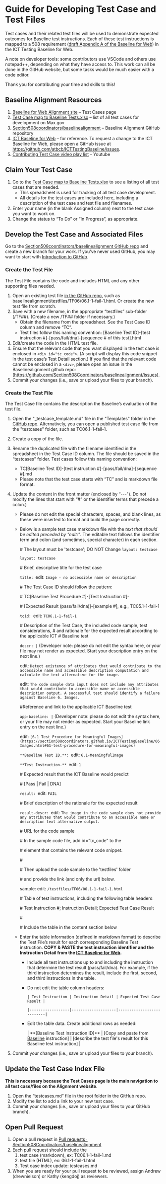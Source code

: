 # Guide for Developing Test Case and Test Files
Test cases and their related test files will be used to demonstrate expected outcomes for Baseline test instructions.  Each of these test instructions is mapped to a 508 requirement ([draft Appendix A of the Baseline for Web](https://federalist-78ccea55-7a06-447c-aabf-bd620b207b74.app.cloud.gov/preview/atbcb/icttestingbaseline/nextupdateafter301/AppendixA/)) in the ICT Testing Baseline for Web. 

A note on developer tools: some contributors use VSCode and others use notepad++, depending on what they have access to. This work can all be done in the GitHub website, but some tasks would be much easier with a code editor.  

Thank you for contributing your time and skills to this!

## Baseline Alignment Resources
1. [Baseline for Web Alignment site](https://section508coordinators.github.io/baselinealignment/testcases.html) – Test Cases page
2. [Test Case map to Baseline Tests.xlsx](https://documents.max.gov/community-pages/_layouts/15/WopiFrame2.aspx?sourcedoc=%7b8C6CC728-95D2-4E54-826D-3CA97A7BCCA0%7d&action=edit) – list of all test cases for development on Max.gov
3. [Section508coordinators/baselinealignment](https://github.com/Section508Coordinators/baselinealignment) – Baseline Alignment GitHub repository
4. [ICT Baseline for Web](https://ictbaseline.access-board.gov/) – for reference. To request a change to the ICT Baseline for Web, please open a GitHub issue at <https://github.com/atbcb/ICTTestingBaseline/issues>.
5. [Contributing Test Case video play list](https://www.youtube.com/playlist?list=PLaqerowLitKmBu1MkZcJhu-VHmTBaDJho) - Youtube

## Claim Your Test Case
1. Go to the [Test Case map to Baseline Tests.xlsx](https://documents.max.gov/community-pages/_layouts/15/WopiFrame2.aspx?sourcedoc=%7b8C6CC728-95D2-4E54-826D-3CA97A7BCCA0%7d&action=edit) to see a listing of all test cases that are needed.
   - This spreadsheet is used for tracking of all test case development. 
   - All details for the test cases are included here, including a description of the test case and test file and filenames.
2. Enter your name (in the blank Assigned column) next to the test case you want to work on.
3. Change the status to “To Do” or “In Progress”, as appropriate.

## Develop the Test Case and Associated Files
Go to the [Section508coordinators/baselinealignment GitHub repo](https://github.com/Section508Coordinators/baselinealignment) and create a new branch for your work. If you've never used GitHub, you may want to start with [Introduction to GitHub](https://lab.github.com/githubtraining/introduction-to-github).

### Create the Test File
The Test File contains the code and includes HTML and any other supporting files needed.
1. Open an existing test file [in the GitHub repo](https://github.com/Section508Coordinators/baselinealignment), such as baselinealignment/testfiles/TF06/06.1-1-fail-1.html. Or create the new test file from scratch.
2. Save with a new filename, in the appropriate “testfiles” sub-folder (/TF##).  (Create a new /TF## folder if necessary.)
   - Obtain the filename from the spreadsheet. See the Test Case ID column and remove “TC”.
   - Test files follow this naming convention: [Baseline Test ID]-[test instruction #]-[pass/fail/dna]-[sequence # of this test].html
3. Edit/create the code in the HTML test file.
4. Ensure that the relevant code that you want displayed in the test case is enclosed in `<div id="tc_code">`. (A script will display this code snippet in the test case’s Test Detail section.)
    If you find that the relevant code cannot be enclosed in a `<div>`, please open an issue in the Baselinealignment github repo: (<https://github.com/Section508Coordinators/baselinealignment/issues>).
5.	Commit your changes (i.e., save or upload your files to your branch).

### Create the Test File
The Test Case file contains the description the Baseline’s evaluation of the test file.
1. Open the "_testcase_template.md" file in the "Templates" folder in the [GitHub repo](https://github.com/Section508Coordinators/baselinealignment).
   Alternatively, you can open a published test case file from the "testcases" folder, such as TC06.1-1-fail-1.
2. Create a copy of the file.
3. Rename the duplicated file with the filename identified in the spreadsheet in the Test Case ID column. The file should be saved in the “testcases” folder. Test cases follow this naming convention:
    - TC[Baseline Test ID]-[test instruction #]-[pass/fail/dna]-[sequence #].md
    - Please note that the test case starts with “TC” and is markdown file format.
4. Update the content in the front matter (enclosed by “---"). Do not modify the lines that start with “#” or the identifier terms that precede a colon.)
    - Please do not edit the special characters, spaces, and blank lines, as these were inserted to format and build the page correctly.
    - Below is a sample test case markdown file with the *text that should be edited preceded by "edit:"*. The editable text follows the identifier term and colon (and sometimes, special character) in each section.

        \# The layout must be 'testcase'; DO NOT Change `layout: testcase`
    
        `layout: testcase`

        \# Brief, descriptive title for the test case
    
        `title: `edit: `Image - no accessible name or description`

        \# The Test Case ID should follow the pattern: 
        
        \# TC\[Baseline Test Procedure #\]-\[Test Instruction #\]-
        
        \# \[Expected Result (pass/fail/dna)\]-\[example #\], e.g., TC05.1-1-fail-1
    
        `tcid: `edit: `TC06.1-1-fail-1`
    
        \# Description of the Test Case, the included code sample, test considerations,
        \# and rationale for the expected result according to the applicable ICT
        \# Baseline test
    
        `descr: |` (Developer note: please do not edit the syntax here, or your file may not render as expected. Start your description entry on the next line.)
    
       edit: `Detect existence of attributes that would contribute to the accessible name and accessible description computation and calculate the text alternative for the image.`

        edit: `The code sample data input does not include any attributes that would contribute to accessible name or accessible description output. A successful test should identify a failure against Baseline 6. Images.`
    
        \#Reference and link to the applicable ICT Baseline test
    
        `app-baseline: |` (Developer note: please do not edit the syntax here, or your file may not render as expected. Start your Baseline link entry on the next line.)

        edit: `[6.1 Test Procedure for Meaningful Images](https://section508coordinators.github.io/ICTTestingBaseline/06Images.html#61-test-procedure-for-meaningful-images)`
    
        `**Baseline Test ID.**: `edit: `6.1-MeaningfulImage`
    
        `**Test Instruction.** `edit: `1`
    
        \# Expected result that the ICT Baseline would predict
    
        \# [Pass | Fail | DNA]
    
        `result: `edit: `FAIL`
     
        \# Brief description of the rationale for the expected result
     
        `result-descr: `edit: `The image in the code sample does not provide any attributes that would contribute to an accessible name or description text alternative output.`
         
        \# URL for the code sample
    
        \# In the sample code file, add id="tc_code" to the 

        \# element that contains the relevant code snippet.

        \#

        \# Then upload the code sample to the 'testfiles' folder 

        \# and provide the link (and only the url) below.

        sample: edit: `/testfiles/TF06/06.1-1-fail-1.html`

        \# Table of test instructions, including the following table headers: 

        \# Test Instruction #; Instruction Detail; Expected Test Case Result
    
        \#
    
        \# Include the table in the content section below
        
    - Enter the table information (defined in markdown format) to describe the Test File’s result for each corresponding Baseline Test instruction. **COPY & PASTE the test instruction identifier and the Instruction Detail from the [ICT Baseline for Web](https://ictbaseline.access-board.gov/).**

        - Include all test instructions up to and including the instruction that determine the test result (pass/fail/dna). For example, if the third instruction determines the result, include the first, second, and third instructions in the table.
        - Do not edit the table column headers:
        
             `| Test Instruction | Instruction Detail | Expected Test Case Result |`

             `|------------------|--------------------|---------------------------|`
           
        - Edit the table data. Create additional rows as needed:
        
            | \*\*\[Baseline Test Instruction ID\]\*\* | \[Copy and paste from [Baseline](https://ictbaseline.access-board.gov/) instruction\] | \[describe the test file's result for this Baseline test instruction\] |

5. Commit your changes (i.e., save or upload your files to your branch).

## Update the Test Case Index File
**This is necessary because the Test Cases page is the main navigation to all test case/files on the Alignment website.**

1. Open the “testcases.md” file in the root folder in the GitHub repo.
2. Modify the list to add a link to your new test case. 
3. Commit your changes (i.e., save or upload your files to your GitHub branch).

## Open Pull Request
1. Open a pull request in [Pull requests · Section508Coordinators/baselinealignment](https://github.com/Section508Coordinators/baselinealignment/pulls)
2. Each pull request should include the 
    1. test case (markdown), ex: TC06.1-1-fail-1.md
    2. test file (HTML), ex: 06.1-1-fail-1.html
    3. Test case index update: testcases.md
3.	When you are ready for your pull request to be reviewed, assign Andrew (drewnielson) or Kathy (kengdoj) as reviewers. 
